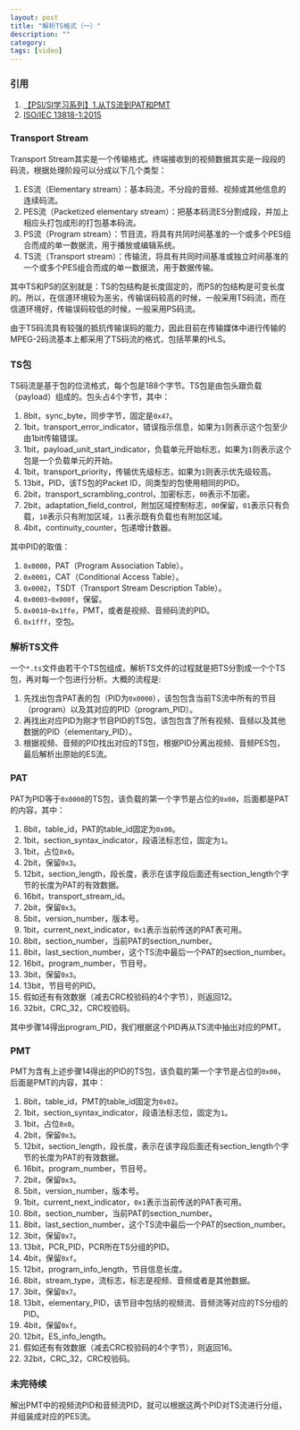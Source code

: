```yaml
---
layout: post
title: "解析TS格式（一）"
description: ""
category: 
tags: [video]
---
```


### 引用

1. [【PSI/SI学习系列】1.从TS流到PAT和PMT](http://blog.csdn.net/kkdestiny/article/details/9850587)
2. [ISO/IEC 13818-1:2015](https://www.iso.org/standard/67331.html)

### Transport Stream

Transport Stream其实是一个传输格式。终端接收到的视频数据其实是一段段的码流，根据处理阶段可以分成以下几个类型：

1. ES流（Elementary stream）：基本码流，不分段的音频、视频或其他信息的连续码流。
2. PES流（Packetized elementary stream）：把基本码流ES分割成段，并加上相应头打包成形的打包基本码流。
3. PS流（Program stream）：节目流，将具有共同时间基准的一个或多个PES组合而成的单一数据流，用于播放或编辑系统。
4. TS流（Transport stream）：传输流，将具有共同时间基准或独立时间基准的一个或多个PES组合而成的单一数据流，用于数据传输。

其中TS和PS的区别就是：TS的包结构是长度固定的，而PS的包结构是可变长度的。所以，在信道环境较为恶劣，传输误码较高的时候，一般采用TS码流，而在信道环境好，传输误码较低的时候，一般采用PS码流。

由于TS码流具有较强的抵抗传输误码的能力，因此目前在传输媒体中进行传输的MPEG-2码流基本上都采用了TS码流的格式，包括苹果的HLS。

### TS包

TS码流是基于包的位流格式，每个包是188个字节。TS包是由包头跟负载（payload）组成的。包头占4个字节，其中：

1. 8bit，sync_byte，同步字节，固定是`0x47`。
2. 1bit，transport_error_indicator，错误指示信息，如果为`1`则表示这个包至少由1bit传输错误。
3. 1bit，payload_unit_start_indicator，负载单元开始标志，如果为`1`则表示这个包是一个负载单元的开始。
4. 1bit，transport_priority，传输优先级标志，如果为`1`则表示优先级较高。
5. 13bit，PID，该TS包的Packet ID，同类型的包使用相同的PID。
6. 2bit，transport_scrambling_control，加密标志，`00`表示不加密。
7. 2bit，adaptation_field_control，附加区域控制标志，`00`保留，`01`表示只有负载，`10`表示只有附加区域，`11`表示既有负载也有附加区域。
8. 4bit，continuity_counter，包递增计数器。

其中PID的取值：

1. `0x0000`，PAT（Program Association Table）。
2. `0x0001`，CAT（Conditional Access Table）。
3. `0x0002`，TSDT（Transport Stream Description Table）。
4. `0x0003`-`0x000f`，保留。
5. `0x0010`-`0x1ffe`，PMT，或者是视频、音频码流的PID。
6. `0x1fff`，空包。

### 解析TS文件

一个`*.ts`文件由若干个TS包组成，解析TS文件的过程就是把TS分割成一个个TS包，再对每一个包进行分析。大概的流程是:

1. 先找出包含PAT表的包（PID为`0x0000`），该包包含当前TS流中所有的节目（program）以及其对应的PID（program_PID）。
2. 再找出对应PID为刚才节目PID的TS包，该包包含了所有视频、音频以及其他数据的PID（elementary_PID）。
3. 根据视频、音频的PID找出对应的TS包，根据PID分离出视频、音频PES包，最后解析出原始的ES流。

### PAT

PAT为PID等于`0x0000`的TS包，该负载的第一个字节是占位的`0x00`，后面都是PAT的内容，其中：

1. 8bit，table_id，PAT的table_id固定为`0x00`。
2. 1bit，section_syntax_indicator，段语法标志位，固定为`1`。
3. 1bit，占位`0x0`。
4. 2bit，保留`0x3`。
5. 12bit，section_length，段长度，表示在该字段后面还有section_length个字节的长度为PAT的有效数据。
6. 16bit，transport_stream_id。
7. 2bit，保留`0x3`。
8. 5bit，version_number，版本号。
9. 1bit，current_next_indicator，`0x1`表示当前传送的PAT表可用。
10. 8bit，section_number，当前PAT的section_number。
11. 8bit，last_section_number，这个TS流中最后一个PAT的section_number。
12. 16bit，program_number，节目号。
13. 3bit，保留`0x3`。
14. 13bit，节目号的PID。
15. 假如还有有效数据（减去CRC校验码的4个字节），则返回12。
16. 32bit，CRC_32，CRC校验码。

其中步骤14得出program_PID，我们根据这个PID再从TS流中抽出对应的PMT。

### PMT

PMT为含有上述步骤14得出的PID的TS包，该负载的第一个字节是占位的`0x00`，后面是PMT的内容，其中：

1. 8bit，table_id，PMT的table_id固定为`0x02`。
2. 1bit，section_syntax_indicator，段语法标志位，固定为`1`。
3. 1bit，占位`0x0`。
4. 2bit，保留`0x3`。
5. 12bit，section_length，段长度，表示在该字段后面还有section_length个字节的长度为PAT的有效数据。
6. 16bit，program_number，节目号。
7. 2bit，保留`0x3`。
8. 5bit，version_number，版本号。
9. 1bit，current_next_indicator，`0x1`表示当前传送的PAT表可用。
10. 8bit，section_number，当前PAT的section_number。
11. 8bit，last_section_number，这个TS流中最后一个PAT的section_number。
12. 3bit，保留`0x7`。
13. 13bit，PCR_PID，PCR所在TS分组的PID。
14. 4bit，保留`0xf`。
15. 12bit，program_info_length，节目信息长度。
16. 8bit，stream_type，流标志，标志是视频、音频或者是其他数据。
17. 3bit，保留`0x7`。
18. 13bit，elementary_PID，该节目中包括的视频流、音频流等对应的TS分组的PID。
19. 4bit，保留`0xf`。
20. 12bit，ES_info_length。
21. 假如还有有效数据（减去CRC校验码的4个字节），则返回16。
22. 32bit，CRC_32，CRC校验码。

### 未完待续

解出PMT中的视频流PID和音频流PID，就可以根据这两个PID对TS流进行分组，并组装成对应的PES流。
